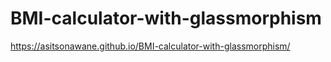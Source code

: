 # BMI-calculator-with-glassmorphism
https://asitsonawane.github.io/BMI-calculator-with-glassmorphism/

